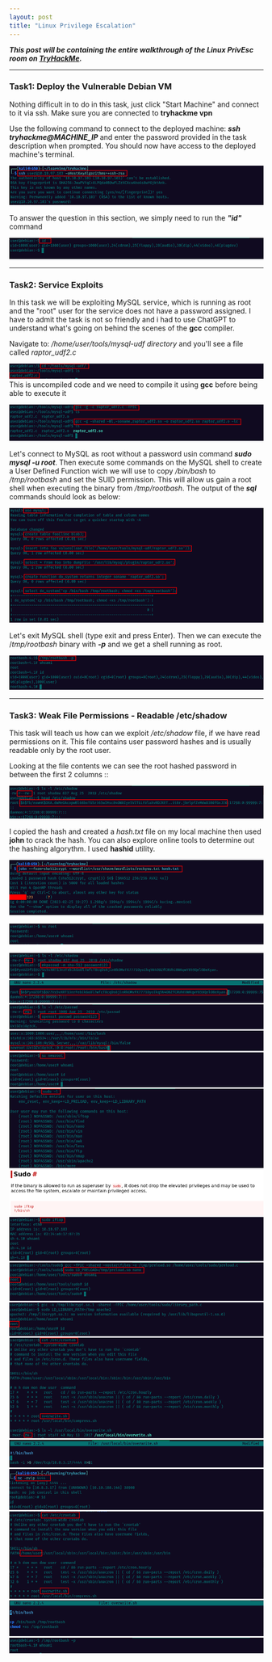 ```yaml
---
layout: post
title: "Linux Privilege Escalation"
---
```





***This post will be containing the entire walkthrough of the Linux PrivEsc room on [TryHackMe](https://www.tryhackme.com).***

----------------------------------------------------





















### Task1: Deploy the Vulnerable Debian VM 
   Nothing difficult in to do in this task, just click "Start Machine" and connect to it via ssh. Make sure you are connected to **tryhackme vpn**

   Use the following command to connect to the deployed machine: ***ssh tryhackme@MACHINE_IP*** and enter the password provided in the task description when prompted. You should now have access to the deployed machine's terminal.

![img1](/assets/images/linuxprivesc/img1.png)

To answer the question in this section, we simply need to run the ***"id"*** command
 
![img2](/assets/images/linuxprivesc/img2.png)


------------------------------------------------------------------------------

### Task2: Service Exploits 

In this task we will be exploiting MySQL service, which is running as root and the "root" user for the service does not have a password assigned. I have to admit the task is not so friendly and i had to use ChatGPT to understand what's going on behind the scenes of the **gcc** compiler. 

Navigate to: */home/user/tools/mysql-udf directory* and you'll see a file called *raptor_udf2.c*

![img3](/assets/images/linuxprivesc/img3.png)
This is uncompiled code and we need to compile it using **gcc** before being able to execute it

![img4](/assets/images/linuxprivesc/img4.png)

Let's connect to MySQL as root without a password usin command ***sudo mysql -u root***. Then execute some commands on the MySQL shell to create a User Defined Function wich we will use to copy */bin/bash* to */tmp/rootbash* and set the SUID permission. This will allow us gain a root shell when executing the binary from */tmp/rootbash*.  The output of the ***sql*** commands should look as below:

![img5](/assets/images/linuxprivesc/img5.png)


 Let's exit MySQL shell (type exit and press Enter). Then we can execute the /*tmp/rootbash* binary with ***-p*** and we get a shell running as root.


![img6](/assets/images/linuxprivesc/img6.png)



------------------------------------------------------------------------------

### Task3: Weak File Permissions - Readable /etc/shadow 

This task will teach us how can we exploit */etc/shadow* file, if we have read permissions on it. This file contains user password hashes and is usually readable only by the root user.

Looking at the file contents we can see the root hashed password in between the first 2 columns ::

![img7](/assets/images/linuxprivesc/img7.png)

I copied the hash and created a *hash.txt* file on my local machine then used **john** to crack the hash. You can also explore online tools to determine out the hashing algorythm. I used **hashid** utility.

![img8](/assets/images/linuxprivesc/img8.png)



![img9](/assets/images/linuxprivesc/img9.png)


![img10](/assets/images/linuxprivesc/img10.png)
![img11](/assets/images/linuxprivesc/img11.png)
![img12](/assets/images/linuxprivesc/img12.png)
![img13](/assets/images/linuxprivesc/img13.png)
![img14](/assets/images/linuxprivesc/img14.png)
![img15](/assets/images/linuxprivesc/img15.png)
![img16](/assets/images/linuxprivesc/img16.png)
![img17](/assets/images/linuxprivesc/img17.png)
![img18](/assets/images/linuxprivesc/img18.png)
![img19](/assets/images/linuxprivesc/img19.png)
![img20](/assets/images/linuxprivesc/img20.png)
![img21](/assets/images/linuxprivesc/img21.png)
![img22](/assets/images/linuxprivesc/img22.png)
![img23](/assets/images/linuxprivesc/img23.png)
![img24](/assets/images/linuxprivesc/img24.png)
![img25](/assets/images/linuxprivesc/img25.png)


